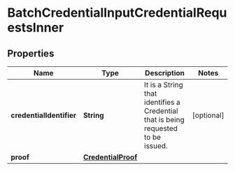# BatchCredentialInputCredentialRequestsInner

## Properties

| Name                     | Type                                      | Description                                                                       | Notes      |
| ------------------------ | ----------------------------------------- | --------------------------------------------------------------------------------- | ---------- |
| **credentialIdentifier** | **String**                                | It is a String that identifies a Credential that is being requested to be issued. | [optional] |
| **proof**                | [**CredentialProof**](CredentialProof.md) |                                                                                   |            |
